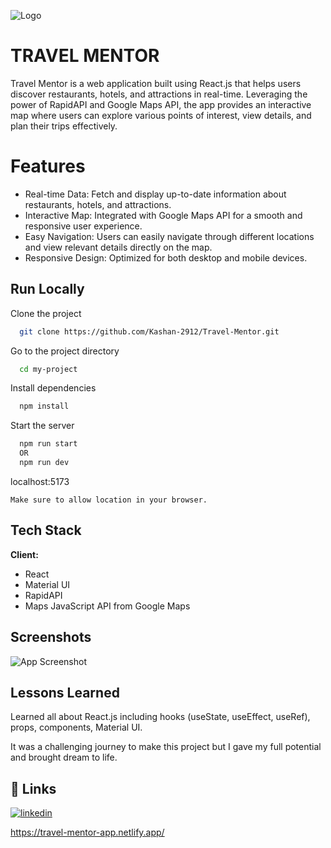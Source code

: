 
![Logo](blob:https://imgur.com/a50796a9-42e7-4290-ad92-7622ab23105d)


# TRAVEL MENTOR

Travel Mentor is a web application built using React.js that helps users discover restaurants, hotels, and attractions in real-time. Leveraging the power of RapidAPI and Google Maps API, the app provides an interactive map where users can explore various points of interest, view details, and plan their trips effectively.




# Features

- Real-time Data: Fetch and display up-to-date information about restaurants, hotels, and attractions.
- Interactive Map: Integrated with Google Maps API for a smooth and responsive user experience.
- Easy Navigation: Users can easily navigate through different locations and view relevant details directly on the map.
- Responsive Design: Optimized for both desktop and mobile devices.


## Run Locally

Clone the project

```bash
  git clone https://github.com/Kashan-2912/Travel-Mentor.git
```

Go to the project directory

```bash
  cd my-project
```

Install dependencies

```bash
  npm install
```

Start the server

```bash
  npm run start
  OR 
  npm run dev
```

localhost:5173

```
Make sure to allow location in your browser.

```


## Tech Stack

**Client:**
- React 
- Material UI 
- RapidAPI
- Maps JavaScript API from Google Maps


## Screenshots

![App Screenshot](https://i.imgur.com/YvW0hYc.jpg)


## Lessons Learned

Learned all about React.js including hooks (useState, useEffect, useRef), props, components, Material UI.

It was a challenging journey to make this project but I gave my full potential and brought dream to life.


## 🔗 Links

[![linkedin](https://img.shields.io/badge/linkedin-0A66C2?style=for-the-badge&logo=linkedin&logoColor=white)](https://www.linkedin.com/in/muhammad-kashan-ashraf)

https://travel-mentor-app.netlify.app/

